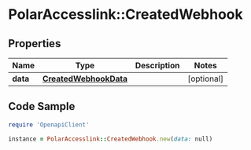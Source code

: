 # PolarAccesslink::CreatedWebhook

## Properties

Name | Type | Description | Notes
------------ | ------------- | ------------- | -------------
**data** | [**CreatedWebhookData**](CreatedWebhookData.md) |  | [optional]

## Code Sample

```ruby
require 'OpenapiClient'

instance = PolarAccesslink::CreatedWebhook.new(data: null)
```


